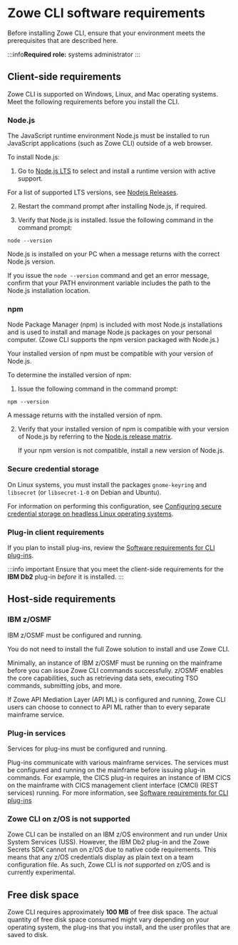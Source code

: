 # Zowe CLI software requirements

Before installing Zowe CLI, ensure that your environment meets the prerequisites that are described here.

:::info**Required role:** systems administrator
:::

## Client-side requirements

Zowe CLI is supported on Windows, Linux, and Mac operating systems. Meet the following requirements before you install the CLI.

### Node.js

The JavaScript runtime environment Node.js must be installed to run JavaScript applications (such as Zowe CLI) outside of a web browser.

To install Node.js:

  1. Go to [Node.js LTS](https://nodejs.org/en/) to select and install a runtime version with active support.

  For a list of supported LTS versions, see [Nodejs Releases](https://nodejs.org/en/about/previous-releases).

  2. Restart the command prompt after installing Node.js, if required.

  3. Verify that Node.js is installed. Issue the following command in the command prompt:

  ```
  node --version
  ```
  Node.js is installed on your PC when a message returns with the correct Node.js version.
  
  If you issue the `node --version` command and get an error message, confirm that your PATH environment variable includes the path to the Node.js installation location.

### npm

Node Package Manager (npm) is included with most Node.js installations and is used to install and manage Node.js packages on your personal computer. (Zowe CLI supports the npm version packaged with Node.js.)

Your installed version of npm must be compatible with your version of Node.js.

To determine the installed version of npm:

1. Issue the following command in the command prompt:
  
  ```
  npm --version
  ```

  A message returns with the installed version of npm.
  
2. Verify that your installed version of npm is compatible with your version of Node.js by referring to the [Node.js release matrix](https://nodejs.org/en/about/previous-releases#looking-for-latest-release-of-a-version-branch).

    If your npm version is not compatible, install a new version of Node.js.

### Secure credential storage

On Linux systems, you must install the packages `gnome-keyring` and `libsecret` (or `libsecret-1-0` on Debian and Ubuntu).

For information on performing this configuration, see [Configuring secure credential storage on headless Linux operating systems](../user-guide/cli-configure-scs-on-headless-linux-os.md).

### Plug-in client requirements

If you plan to install plug-ins, review the [Software requirements for CLI plug-ins](./cli-swreqplugins.md).

:::info important
Ensure that you meet the client-side requirements for the **IBM Db2** plug-in *before* it is installed.
:::

## Host-side requirements

### IBM z/OSMF

IBM z/OSMF must be configured and running.

You do not need to install the full Zowe solution to install and use Zowe CLI. 

Minimally, an instance of IBM z/OSMF must be running on the mainframe before you can issue Zowe CLI commands successfully. z/OSMF enables the core capabilities, such as retrieving data sets, executing TSO commands, submitting jobs, and more.

If Zowe API Mediation Layer (API ML) is configured and running, Zowe CLI users can choose to connect to API ML rather than to every separate mainframe service.

### Plug-in services

Services for plug-ins must be configured and running.

Plug-ins communicate with various mainframe services. The services must be configured and running on the mainframe before issuing plug-in commands. For example, the CICS plug-in requires an instance of IBM CICS on the mainframe with CICS management client interface (CMCI) (REST services) running. For more information, see [Software requirements for CLI plug-ins](./cli-swreqplugins.md)

### Zowe CLI on z/OS is not supported

Zowe CLI can be installed on an IBM z/OS environment and run under Unix System Services (USS). However, the IBM Db2 plug-in and the Zowe Secrets SDK cannot run on z/OS due to native code requirements. This means that any z/OS credentials display as plain text on a team configuration file. As such, Zowe CLI is *not supported* on z/OS and is currently experimental.

## Free disk space

Zowe CLI requires approximately **100 MB** of free disk space. The actual quantity of free disk space consumed might vary depending on your operating system, the plug-ins that you install, and the user profiles that are saved to disk.

